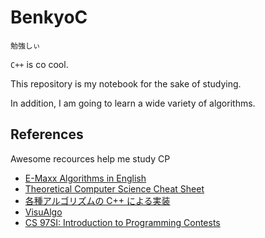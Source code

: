 # BenkyoC


    勉強しぃ

`C++` is co cool.

This repository is my notebook for the sake of studying.

In addition, I am going to learn a wide variety of algorithms.



## References

Awesome recources help me study CP

- [E-Maxx Algorithms in English](https://cp-algorithms.com/)
- [Theoretical Computer Science Cheat Sheet](https://www.tug.org/texshowcase/cheat.pdf)
- [各種アルゴリズムの C++ による実装](http://www.prefield.com/algorithm/)
- [VisuAlgo](https://visualgo.net/en)
- [CS 97SI: Introduction to Programming Contests](https://web.stanford.edu/class/cs97si/)